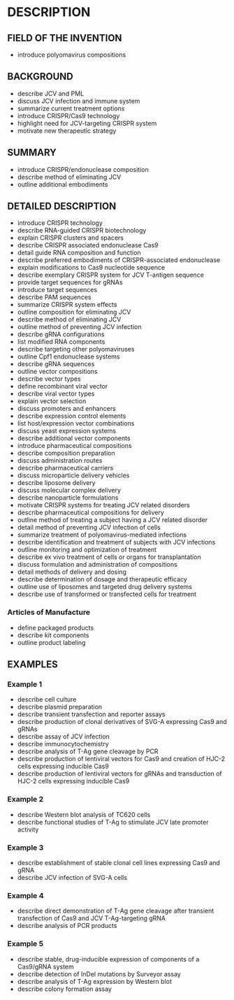 # DESCRIPTION

## FIELD OF THE INVENTION

- introduce polyomavirus compositions

## BACKGROUND

- describe JCV and PML
- discuss JCV infection and immune system
- summarize current treatment options
- introduce CRISPR/Cas9 technology
- highlight need for JCV-targeting CRISPR system
- motivate new therapeutic strategy

## SUMMARY

- introduce CRISPR/endonuclease composition
- describe method of eliminating JCV
- outline additional embodiments

## DETAILED DESCRIPTION

- introduce CRISPR technology
- describe RNA-guided CRISPR biotechnology
- explain CRISPR clusters and spacers
- describe CRISPR associated endonuclease Cas9
- detail guide RNA composition and function
- describe preferred embodiments of CRISPR-associated endonuclease
- explain modifications to Cas9 nucleotide sequence
- describe exemplary CRISPR system for JCV T-antigen sequence
- provide target sequences for gRNAs
- introduce target sequences
- describe PAM sequences
- summarize CRISPR system effects
- outline composition for eliminating JCV
- describe method of eliminating JCV
- outline method of preventing JCV infection
- describe gRNA configurations
- list modified RNA components
- describe targeting other polyomaviruses
- outline Cpf1 endonuclease systems
- describe gRNA sequences
- outline vector compositions
- describe vector types
- define recombinant viral vector
- describe viral vector types
- explain vector selection
- discuss promoters and enhancers
- describe expression control elements
- list host/expression vector combinations
- discuss yeast expression systems
- describe additional vector components
- introduce pharmaceutical compositions
- describe composition preparation
- discuss administration routes
- describe pharmaceutical carriers
- discuss microparticle delivery vehicles
- describe liposome delivery
- discuss molecular complex delivery
- describe nanoparticle formulations
- motivate CRISPR systems for treating JCV related disorders
- describe pharmaceutical compositions for delivery
- outline method of treating a subject having a JCV related disorder
- detail method of preventing JCV infection of cells
- summarize treatment of polyomavirus-mediated infections
- describe identification and treatment of subjects with JCV infections
- outline monitoring and optimization of treatment
- describe ex vivo treatment of cells or organs for transplantation
- discuss formulation and administration of compositions
- detail methods of delivery and dosing
- describe determination of dosage and therapeutic efficacy
- outline use of liposomes and targeted drug delivery systems
- describe use of transformed or transfected cells for treatment

### Articles of Manufacture

- define packaged products
- describe kit components
- outline product labeling

## EXAMPLES

### Example 1

- describe cell culture
- describe plasmid preparation
- describe transient transfection and reporter assays
- describe production of clonal derivatives of SVG-A expressing Cas9 and gRNAs
- describe assay of JCV infection
- describe immunocytochemistry
- describe analysis of T-Ag gene cleavage by PCR
- describe production of lentiviral vectors for Cas9 and creation of HJC-2 cells expressing inducible Cas9
- describe production of lentiviral vectors for gRNAs and transduction of HJC-2 cells expressing inducible Cas9

### Example 2

- describe Western blot analysis of TC620 cells
- describe functional studies of T-Ag to stimulate JCV late promoter activity

### Example 3

- describe establishment of stable clonal cell lines expressing Cas9 and gRNA
- describe JCV infection of SVG-A cells

### Example 4

- describe direct demonstration of T-Ag gene cleavage after transient transfection of Cas9 and JCV T-Ag-targeting gRNA
- describe analysis of PCR products

### Example 5

- describe stable, drug-inducible expression of components of a Cas9/gRNA system
- describe detection of InDel mutations by Surveyor assay
- describe analysis of T-Ag expression by Western blot
- describe colony formation assay

